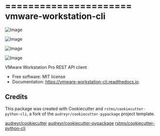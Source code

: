 ======================
vmware-workstation-cli
======================


![Image](https://img.shields.io/github/license/rstms/vmware_workstation_cli)

![Image](https://img.shields.io/pypi/v/vmware_workstation_cli.svg)


![Image](https://circleci.com/gh/rstms/vmware_workstation_cli/tree/master.svg?style=shield)


![Image](https://pyup.io/repos/github/rstms/vmware_workstation_cli/shield.svg)

VMware Workstation Pro REST API client


* Free software: MIT license
* Documentation: https://vmware-workstation-cli.readthedocs.io.



Credits
-------

This package was created with Cookiecutter and `rstms/cookiecutter-python-cli`, a fork of the `audreyr/cookiecutter-pypackage` project template.

[audreyr/cookiecutter](https://github.com/audreyr/cookiecutter)
[audreyr/cookiecutter-pypackage](https://github.com/audreyr/cookiecutter-pypackage)
[rstms/cookiecutter-python-cli](https://github.com/rstms/cookiecutter-python-cli)
